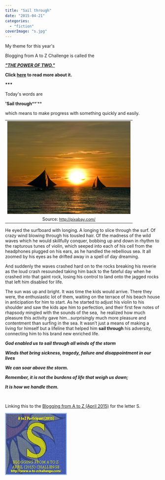 ```yaml
---
title: "Sail through"
date: "2015-04-21"
categories: 
  - "fiction"
coverImage: "s.jpg"
---
```


My theme for this year's

Blogging from A to Z Challenge is called the

**[_"THE POWER OF TWO."_](http://ifsbutsandsetcs.com/2015/03/22/the-power-of-two/)**

**Click [here](https://www.blogger.com/) to read more about it.**

**\*\*\***

Today's words are

**'Sail through****'**

which means to make progress with something quickly and easily.

<table class="tr-caption-container" style="margin-left: auto; margin-right: auto; text-align: center;" cellspacing="0" cellpadding="0" align="center"><tbody><tr><td style="text-align: center;"><a style="margin-left: auto; margin-right: auto;" href="http://ifsbutsandsetcs.com/wp-content/uploads/2015/04/s-1024x768.jpg"><img src="images/s-1024x768.jpg" width="400" height="300" border="0"></a></td></tr><tr><td class="tr-caption" style="text-align: center;">Source:&nbsp;<a style="font-size: 12.8000001907349px;" href="http://pixabay.com/">http://pixabay.com/</a></td></tr></tbody></table>

He eyed the surfboard with longing. A longing to slice through the surf. Of crazy wind blowing through his tousled hair. Of the madness of the wild waves which he would skillfully conquer, bobbing up and down in rhythm to the rapturous tunes of violin, which seeped into each of his cell from the headphones plugged on his ears, as he handled the rebellious sea. It all zoomed by his eyes as he drifted away in a spell of day dreaming.

And suddenly the waves crashed hard on to the rocks breaking his reverie as the loud crash resounded taking him back to the fateful day when he crashed into that gaint rock, losing his control to land onto the jagged rocks that left him disabled for life.

The sun was up and bright. It was time the kids would arrive. There they were, the enthusiastic lot of them, waiting on the terrace of his beach house in anticipation for him to start. As he started to adjust his violin to his shoulder and saw the kids ape him to perfection, and their first few notes of rhapsody mingled with the sounds of the sea,  he realized how much pleasure this activity gave him...surprisingly much more pleasure and contentment than surfing in the sea. It wasn’t just a means of making a living for himself but a lifeline that helped him **sail through** his adversity, connecting him to his brand new enriched life.

**_God enabled us to sail through all winds of the storm_**

**_Winds that bring sickness, tragedy, failure and disappointment in our lives_**

**_We can soar above the storm._**

**_Remember, it is not the burdens of life that weigh us down;_**

**_It is how we handle them._**

 

Linking this to the [Blogging from A to Z (April 2015)](http://www.a-to-zchallenge.com/) for the letter S.

[![](images/S.jpg)](http://ifsbutsandsetcs.com/wp-content/uploads/2015/04/S.jpg)
